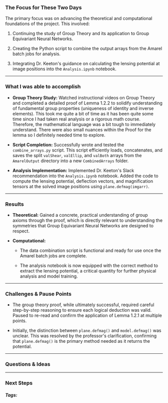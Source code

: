 ### The Focus for These Two Days

The primary focus was on advancing the theoretical and computational foundations of the project. This involved:

1. Continuing the study of Group Theory and its application to Group Equivariant Neural Networks.
    
2. Creating the Python script to combine the output arrays from the Amarel batch jobs for analysis.
    
3. Integrating Dr. Keeton's guidance on calculating the lensing potential at image positions into the `Analysis.ipynb` notebook.
***
### What I was able to accomplish

- **Group Theory Study:** Watched instructional videos on Group Theory and completed a detailed proof of Lemma 1.2.2 to solidify understanding of fundamental group properties (uniqueness of identity and inverse elements). This took me quite a bit of time as it has been quite some time since I had taken real analysis or a rigorous math course. Therefore, the mathematical language was a bit tough to immediately understand. There were also small nuances within the Proof for the lemma so I definitely needed time to explore.
    
- **Script Completion:** Successfully wrote and tested the `combine_arrays.py` script. This script efficiently loads, concatenates, and saves the split `valShear`, `valEllip`, and `valBoth` arrays from the `AmarelOutput` directory into a new `CombinedArrays` folder.
    
- **Analysis Implementation:** Implemented Dr. Keeton's Slack recommendation into the `Analysis.ipynb` notebook. Added the code to compute the lensing potential, deflection vectors, and magnification tensors at the solved image positions using `plane.defmag(imgarr)`.
***
### Results

- **Theoretical:** Gained a concrete, practical understanding of group axioms through the proof, which is directly relevant to understanding the symmetries that Group Equivariant Neural Networks are designed to respect.
    
- **Computational:**
    - The data combination script is functional and ready for use once the Amarel batch jobs are complete.
        
    - The analysis notebook is now equipped with the correct method to extract the lensing potential, a critical quantity for further physical analysis and model training.
***
### Challenges & Pause Points

- The group theory proof, while ultimately successful, required careful step-by-step reasoning to ensure each logical deduction was valid. Paused to re-read and confirm the application of Lemma 1.2.1 at multiple points.
    
- Initially, the distinction between `plane.defmag()` and `model.defmag()` was unclear. This was resolved by the professor's clarification, confirming that `plane.defmag()` is the primary method needed as it returns the potential.
***
### Questions & Ideas

***
### Next Steps

##### Tags:




